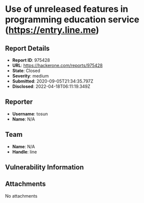 # Use of unreleased features in programming education service (https://entry.line.me)

## Report Details
- **Report ID**: 975428
- **URL**: https://hackerone.com/reports/975428
- **State**: Closed
- **Severity**: medium
- **Submitted**: 2020-09-05T21:34:35.797Z
- **Disclosed**: 2022-04-18T06:11:19.349Z

## Reporter
- **Username**: tosun
- **Name**: N/A

## Team
- **Name**: N/A
- **Handle**: line

## Vulnerability Information


## Attachments
No attachments
